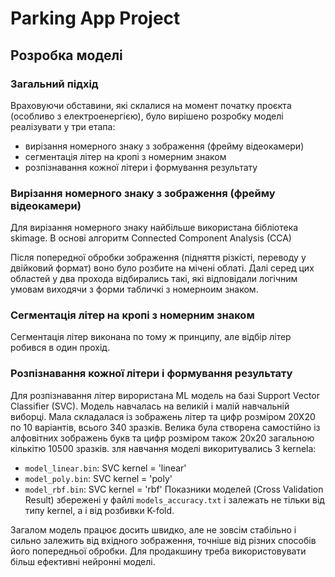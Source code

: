 # Parking App Project
## Розробка моделі

### Загальний підхід
Враховуючи обставини, які склалися на момент початку проєкта (особливо з електроенергією),
було вирішено розробку моделі реалізувати у три етапа:
- вирізання номерного знаку з зображення (фрейму відеокамери)
- сегментація літер на кропі з номерним знаком
- розпізнавання кожної літери і формування результату

### Вирізання номерного знаку з зображення (фрейму відеокамери)
Для вирізання номерного знаку найбільше використана бібліотека skimage. В основі алгоритм Connected Component Analysis (CCA) 

Після попередної обробки зображення (підняття різкісті, переводу у двійковий формат) воно було розбите на мічені облаті. Далі серед цих областей у два прохода відбирались такі, які відповідали логічним умовам виходячи з форми табличкі з номерноим знаком.

### Сегментація літер на кропі з номерним знаком
Сегментація літер виконана по тому ж принципу, але відбір літер робився в один прохід.

### Розпізнавання кожної літери і формування результату
Для розпізнавання літер вирористана ML модель на базі Support Vector Classifier (SVC). Модель навчалась на великій і малій навчальній виборці.
Мала складалася із зображень літер та цифр розміром 20Х20 по 10 варіантів, всього 340 зразків.
Велика була створена самостійно із алфовітних зображень букв та цифр розміром також 20х20 загальною кількітю 10500 зразків.
зля навчання моделі викоритувались 3 kernela:
- ``model_linear.bin``: SVC kernel = 'linear'
- ``model_poly.bin``: SVC kernel = 'poly'
- ``model_rbf.bin``: SVC kernel = 'rbf'
Показники моделей (Cross Validation Result) збережені у файлі ``models_accuracy.txt`` і залежать не тільки від типу kernel, а і від розбивки K-fold.

Загалом модель працює досить швидко, але не зовсім стабільно і сильно залежить від вхідного зображення, точніше від різних способів його попередньої обробки. Для продакшину треба використовувати більш ефективні нейронні моделі.
